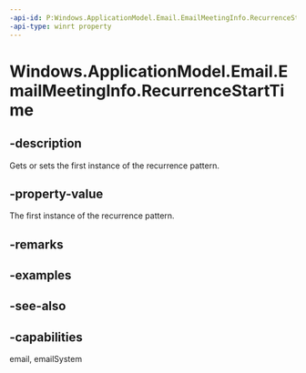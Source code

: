 ```yaml
---
-api-id: P:Windows.ApplicationModel.Email.EmailMeetingInfo.RecurrenceStartTime
-api-type: winrt property
---
```


<!-- Property syntax
public Windows.Foundation.IReference<Windows.Foundation.DateTime> RecurrenceStartTime { get;  set; }
-->

# Windows.ApplicationModel.Email.EmailMeetingInfo.RecurrenceStartTime

## -description
Gets or sets the first instance of the recurrence pattern.

## -property-value
The first instance of the recurrence pattern.

## -remarks

## -examples

## -see-also

## -capabilities
email, emailSystem
